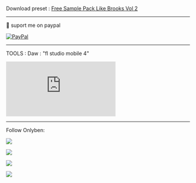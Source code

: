 Download preset :
<a href="https://linksly.co/keRneqYH" target="_blank">Free Sample Pack Like Brooks Vol 2</a>

---
📩 suport me on paypal

[![PayPal](https://img.shields.io/badge/PayPal-00457C?style=for-the-badge&logo=paypal&logoColor=white)](https://www.paypal.me/benisulistiyanto)

---

TOOLS :
Daw : "fl studio mobile 4"

<iframe class="w-full h-auto aspect-video" src="https://www.youtube.com/embed/qep77brCjGU?si=qNokRMptaKtM5jHu" title="YouTube video player" frameborder="0" allow="accelerometer; autoplay; clipboard-write; encrypted-media; gyroscope; picture-in-picture; web-share" allowfullscreen></iframe>

---

Follow Onlyben:

<a href="https://www.tiktok.com/@_onlyben_" target="_blank"><img src="https://img.shields.io/badge/TikTok-%23000000.svg?style=for-the-badge&logo=TikTok&logoColor=white" /></a>

<a href="https://www.youtube.com/FLSMR" target="_blank"><img src="https://img.shields.io/badge/YouTube-%23FF0000.svg?style=for-the-badge&logo=Youtube&logoColor=white" /></a>

<a href="https://www.instagram.com/_flsmr_" target="_blank"><img src="https://img.shields.io/badge/Instagram-%23E4405F.svg?style=for-the-badge&logo=Instagram&logoColor=white" /></a>

<a href="https://soundcloud.com/onlyben93" target="_blank"><img src="https://img.shields.io/badge/sound%20cloud-FF5500?style=for-the-badge&logo=Soundcloud&logoColor=white" /></a>
